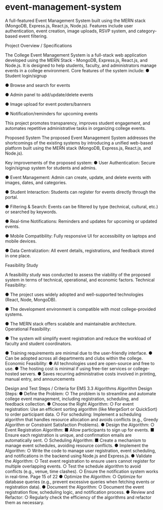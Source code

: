 # event-management-system
A full-featured Event Management System built using the MERN stack (MongoDB, Express.js, React.js, Node.js). Features include user authentication, event creation, image uploads, RSVP system, and category-based event filtering.


Project Overview / Specifications

The College Event Management System is a full-stack web application developed using the
MERN Stack - MongoDB, Express.js, React.js, and Node.js. It is designed to help students,
faculty, and administrators manage events in a college environment.
Core features of the system include:
● Student login/signup

● Browse and search for events

● Admin panel to add/update/delete events

● Image upload for event posters/banners

● Notification/reminders for upcoming events

This project promotes transparency, improves student engagement, and automates repetitive
administrative tasks in organizing college events.



Proposed System
The proposed Event Management System addresses the shortcomings of the existing systems by
introducing a unified web-based platform built using the MERN stack (MongoDB, Express.js,
React.js, and Node.js).

Key improvements of the proposed system:
● User Authentication: Secure login/signup system for students and admins.

● Event Management: Admin can create, update, and delete events with images, dates,
and categories.

● Student Interaction: Students can register for events directly through the portal.

● Filtering & Search: Events can be filtered by type (technical, cultural, etc.) or searched
by keywords.

● Real-time Notifications: Reminders and updates for upcoming or updated events.

● Mobile Compatibility: Fully responsive UI for accessibility on laptops and mobile
devices.

● Data Centralization: All event details, registrations, and feedback stored in one place.





Feasibility Study

A feasibility study was conducted to assess the viability of the proposed system in terms of
technical, operational, and economic factors.
Technical Feasibility:

● The project uses widely adopted and well-supported technologies (React, Node,
MongoDB).

● The development environment is compatible with most college-provided systems.

● The MERN stack offers scalable and maintainable architecture.
Operational Feasibility:

● The system will simplify event registration and reduce the workload of faculty and
student coordinators.

● Training requirements are minimal due to the user-friendly interface.
● Can be adopted across all departments and clubs within the college.
Economic Feasibility:
● All technologies used are open-source and free to use.
● The hosting cost is minimal if using free-tier services or college-hosted servers.
● Saves recurring administrative costs involved in printing, manual entry, and
announcements



Design and Test Steps / Criteria for EMS
3.3 Algorithms
Algorithm Design Steps:
● Define the Problem:
○ The problem is to streamline and automate college event management, including
registration, scheduling, and feedback collection.
● Choose the Right Algorithm:
○ For event registration: Use an efficient sorting algorithm (like MergeSort or
QuickSort) to order participant data.
○ For scheduling: Implement a scheduling algorithm that handles resource
allocation and avoids conflicts (e.g., Greedy Algorithm or Constraint Satisfaction
Problems).
● Design the Algorithm:
○ Event Registration Algorithm:
■ Allow participants to sign up for events.
■ Ensure each registration is unique, and confirmation emails are
automatically sent.
○ Scheduling Algorithm:
■ Create a mechanism to manage event schedules, avoiding resource
conflicts.
● Implement the Algorithm:
○ Write the code to manage user registration, event scheduling, and notifications in
the backend using Node.js and Express.js.
● Validate the Algorithm:
○ Test event registration to ensure users cannot register for multiple overlapping
events.
○ Test the schedule algorithm to avoid conflicts (e.g., venue, time clashes).
○ Ensure the notification system works in real-time.
Page 15 of 22
● Optimize the Algorithm:
○ Optimize for database queries (e.g., prevent excessive queries when fetching
events or registration data).
● Document the Algorithm:
○ Document the event registration flow, scheduling logic, and notification process.
● Review and Refactor:
○ Regularly check the efficiency of the algorithms and refactor them as necessary.
